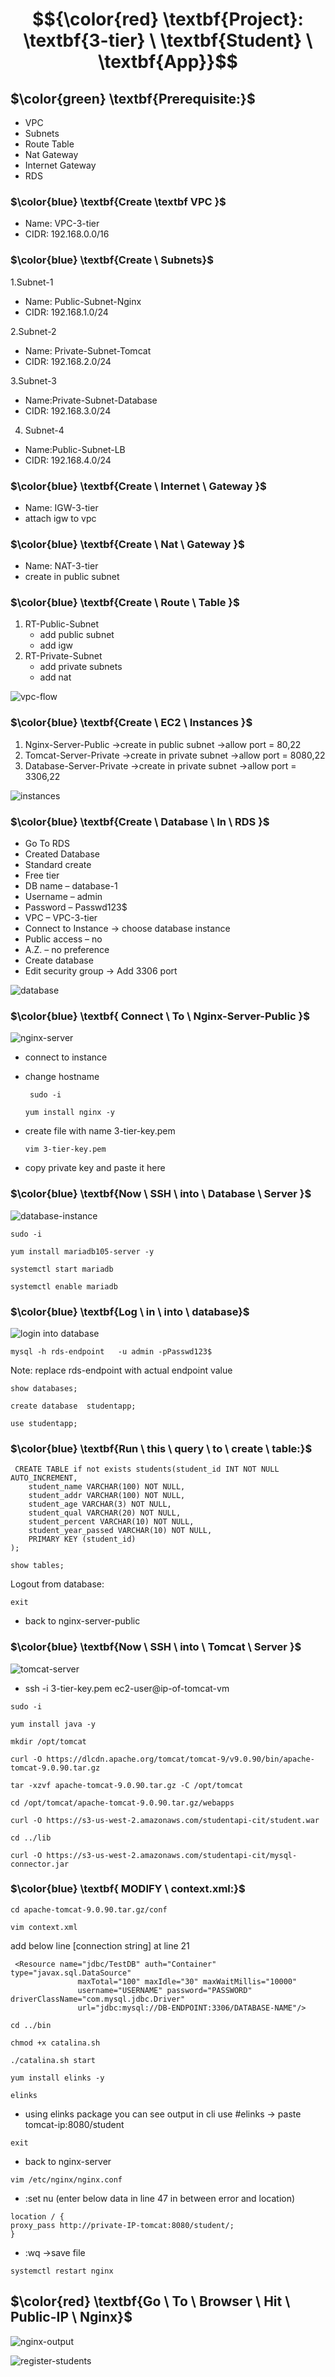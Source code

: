

# $${\color{red} \textbf{Project}: \textbf{3-tier} \ \textbf{Student} \ \textbf{App}}$$
  
## $\color{green} \textbf{Prerequisite:}$
- VPC 
- Subnets
- Route Table 
- Nat Gateway
- Internet Gateway
- RDS 

### $\color{blue} \textbf{Create \textbf VPC }$
- Name: VPC-3-tier
- CIDR: 192.168.0.0/16

### $\color{blue} \textbf{Create \ Subnets}$
1.Subnet-1
- Name: Public-Subnet-Nginx
- CIDR: 192.168.1.0/24

2.Subnet-2
- Name: Private-Subnet-Tomcat
- CIDR: 192.168.2.0/24

3.Subnet-3
- Name:Private-Subnet-Database
- CIDR: 192.168.3.0/24

4. Subnet-4
- Name:Public-Subnet-LB
- CIDR: 192.168.4.0/24
  
### $\color{blue} \textbf{Create \ Internet \ Gateway }$
- Name: IGW-3-tier
- attach igw to vpc

### $\color{blue} \textbf{Create \ Nat \ Gateway }$
- Name: NAT-3-tier
- create in public subnet

### $\color{blue} \textbf{Create \ Route \ Table }$
1. RT-Public-Subnet
   - add public subnet
   - add igw
2. RT-Private-Subnet
   - add private subnets
   - add nat

![vpc-flow](https://github.com/abhipraydhoble/Project-3-tier-Student-App/assets/122669982/aaae3b25-2030-453e-992b-c4ae9a2291b9)

### $\color{blue} \textbf{Create \ EC2 \ Instances }$

1. Nginx-Server-Public  ->create in public subnet ->allow port = 80,22
2. Tomcat-Server-Private ->create in private subnet ->allow port = 8080,22
3. Database-Server-Private ->create in private subnet ->allow port = 3306,22

![instances](https://github.com/abhipraydhoble/Project-3-tier-Student-App/assets/122669982/e2080675-51d3-4101-824a-81129830187e)


### $\color{blue} \textbf{Create \ Database \ In \ RDS  }$
- Go To RDS
- Created Database
- Standard create 
- Free tier 
- DB name – database-1 
- Username – admin 
- Password – Passwd123$
- VPC –  VPC-3-tier
- Connect to Instance -> choose database instance
- Public access – no 
- A.Z. – no preference 
- Create database 
- Edit security group -> Add 3306 port

![database](https://github.com/abhipraydhoble/Project-3-tier-Student-App/assets/122669982/31d6e98c-986a-41ad-bbe8-0418e9beaa17)

### $\color{blue} \textbf{ Connect \ To \ Nginx-Server-Public }$

![nginx-server](https://github.com/abhipraydhoble/Project-3-tier-Student-App/assets/122669982/0cbb6175-9570-4ce7-a4ef-4cd7b5b24ceb)

- connect to instance
- change hostname
  
  ````
   sudo -i
  ````
  ````
  yum install nginx -y
  ````
- create file with name 3-tier-key.pem
  ```` 
  vim 3-tier-key.pem
  ````
- copy private key and paste it here
 
### $\color{blue} \textbf{Now \ SSH \ into \ Database \ Server }$

![database-instance](https://github.com/abhipraydhoble/Project-3-tier-Student-App/assets/122669982/8159a278-d612-441e-93da-d581428cdd3a)

````
sudo -i
````
````
yum install mariadb105-server -y
````
````
systemctl start mariadb
````
````
systemctl enable mariadb
````
### $\color{blue} \textbf{Log \ in \ into \ database}$

![login into database](https://github.com/abhipraydhoble/Project-3-tier-Student-App/assets/122669982/ba0c082a-060f-48f9-8520-83c906337251)

````
mysql -h rds-endpoint   -u admin -pPasswd123$
````
Note: replace rds-endpoint with actual endpoint value

````
show databases;
````
````
create database  studentapp;
````
````
use studentapp;
````

### $\color{blue} \textbf{Run \ this \ query \ to \ create \ table:}$
````
 CREATE TABLE if not exists students(student_id INT NOT NULL AUTO_INCREMENT,  
	student_name VARCHAR(100) NOT NULL,  
	student_addr VARCHAR(100) NOT NULL,   
	student_age VARCHAR(3) NOT NULL,      
	student_qual VARCHAR(20) NOT NULL,     
	student_percent VARCHAR(10) NOT NULL,   
	student_year_passed VARCHAR(10) NOT NULL,  
	PRIMARY KEY (student_id)  
);
````
````
show tables;
````
Logout from database:
````
exit
````
- back to nginx-server-public
  
### $\color{blue} \textbf{Now \ SSH \ into \ Tomcat \ Server }$

![tomcat-server](https://github.com/abhipraydhoble/Project-3-tier-Student-App/assets/122669982/a6cd6922-7be0-4f6b-ab56-d69423093ae5)

- ssh -i 3-tier-key.pem  ec2-user@ip-of-tomcat-vm
````
sudo -i
````
````
yum install java -y
````
````
mkdir /opt/tomcat
````
````
curl -O https://dlcdn.apache.org/tomcat/tomcat-9/v9.0.90/bin/apache-tomcat-9.0.90.tar.gz
````
````
tar -xzvf apache-tomcat-9.0.90.tar.gz -C /opt/tomcat
````
````
cd /opt/tomcat/apache-tomcat-9.0.90.tar.gz/webapps
````
````
curl -O https://s3-us-west-2.amazonaws.com/studentapi-cit/student.war
````
````
cd ../lib
````
````
curl -O https://s3-us-west-2.amazonaws.com/studentapi-cit/mysql-connector.jar
````
### $\color{blue} \textbf{ MODIFY \ context.xml:}$
````
cd apache-tomcat-9.0.90.tar.gz/conf
````
````
vim context.xml
````
add below line [connection string] at line 21
````
 <Resource name="jdbc/TestDB" auth="Container" type="javax.sql.DataSource"
               maxTotal="100" maxIdle="30" maxWaitMillis="10000"
               username="USERNAME" password="PASSWORD" driverClassName="com.mysql.jdbc.Driver"
               url="jdbc:mysql://DB-ENDPOINT:3306/DATABASE-NAME"/>

````
````
cd ../bin
````
````
chmod +x catalina.sh
````
````
./catalina.sh start
````
````
yum install elinks -y
````
````
elinks
````
- using elinks package you can see output in cli use #elinks -> paste tomcat-ip:8080/student

````
exit
````
- back to nginx-server
````
vim /etc/nginx/nginx.conf
````
- :set nu
(enter below data in line 47 in between error and location)
````
location / {
proxy_pass http://private-IP-tomcat:8080/student/;
}
````
- :wq  ->save file

````
systemctl restart nginx
````

## $\color{red} \textbf{Go \ To \ Browser \ Hit \ Public-IP \ Nginx}$
![nginx-output](https://github.com/abhipraydhoble/Project-3-tier-Student-App/assets/122669982/b2929899-fee8-4790-8178-c870faa55124)

![register-students](https://github.com/abhipraydhoble/Project-3-tier-Student-App/assets/122669982/210a4bef-8fc2-4ada-9faa-ad3f8b751958)
